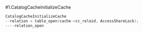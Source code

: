 #1.CatalogCacheInitializeCache

```cpp
CatalogCacheInitializeCache
--relation = table_open(cache->cc_reloid, AccessShareLock);
----relation_open
```